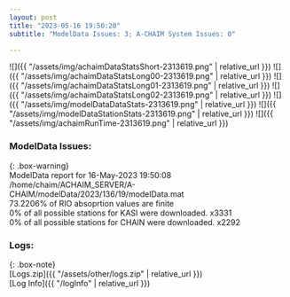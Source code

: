 ```yaml
---
layout: post
title: "2023-05-16 19:50:20"
subtitle: "ModelData Issues: 3; A-CHAIM System Issues: 0"

---
```


![]({{ "/assets/img/achaimDataStatsShort-2313619.png" | relative_url }})
![]({{ "/assets/img/achaimDataStatsLong00-2313619.png" | relative_url }})
![]({{ "/assets/img/achaimDataStatsLong01-2313619.png" | relative_url }})
![]({{ "/assets/img/achaimDataStatsLong02-2313619.png" | relative_url }})
![]({{ "/assets/img/modelDataDataStats-2313619.png" | relative_url }})
![]({{ "/assets/img/modelDataStationStats-2313619.png" | relative_url }})
![]({{ "/assets/img/achaimRunTime-2313619.png" | relative_url }})


### ModelData Issues:  
  
{: .box-warning}  
 ModelData report for 16-May-2023 19:50:08   
 /home/chaim/ACHAIM_SERVER/A-CHAIM/modelData/2023/136/19/modelData.mat   
 73.2206% of RIO absoprtion values are finite   
 0% of all possible stations for KASI were downloaded. x3331   
 0% of all possible stations for CHAIN were downloaded. x2292   
  


### Logs:  
  
{: .box-note}  
[Logs.zip]({{ "/assets/other/logs.zip" | relative_url }})  
[Log Info]({{ "/logInfo" | relative_url }})  
